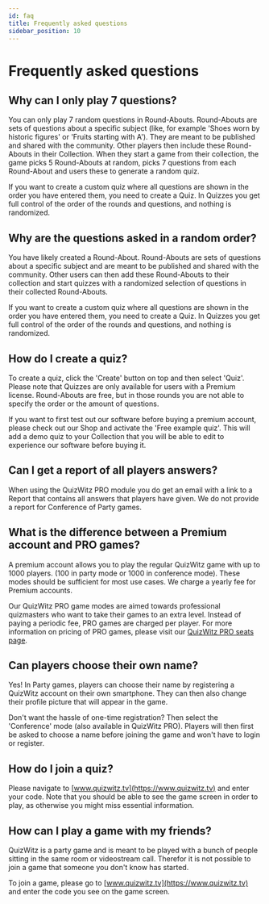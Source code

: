 ```yaml
---
id: faq
title: Frequently asked questions
sidebar_position: 10
---
```


# Frequently asked questions

## Why can I only play 7 questions?
You can only play 7 random questions in Round-Abouts. Round-Abouts are sets of questions about a specific subject 
(like, for example 'Shoes worn by historic figures' or 'Fruits starting with A'). They are meant to be published and 
shared with the community. Other players then include these Round-Abouts in their Collection. When they start a game 
from their collection, the game picks 5 Round-Abouts at random, picks 7 questions from each Round-About and 
users these to generate a random quiz.

If you want to create a custom quiz where all questions are shown in the order you have entered them, you need to 
create a Quiz. In Quizzes you get full control of the order of the rounds and questions, and nothing is randomized.

## Why are the questions asked in a random order?
You have likely created a Round-About. Round-Abouts are sets of questions about a specific subject and are meant to be 
published and shared with the community. Other users can then add these Round-Abouts to their collection and start 
quizzes with a randomized selection of questions in their collected Round-Abouts.

If you want to create a custom quiz where all questions are shown in the order you have entered them, you need to
create a Quiz. In Quizzes you get full control of the order of the rounds and questions, and nothing is randomized.

## How do I create a quiz?
To create a quiz, click the 'Create' button on top and then select 'Quiz'. Please note that Quizzes are only available 
for users with a  Premium license. Round-Abouts are free, but in those rounds you are not able to specify the order or 
the amount of questions.

If you want to first test out our software before buying a premium account, please check out our Shop and 
activate the 'Free example quiz'. This will add a demo quiz to your Collection that you will be able to edit to 
experience our software before buying it.

## Can I get a report of all players answers?
When using the QuizWitz PRO module you do get an email with a link to a Report that contains all answers that players 
have given. We do not provide a report for Conference of Party games.

## What is the difference between a Premium account and PRO games?
A premium account allows you to play the regular QuizWitz game with up to 1000 players. (100 in party mode or 1000 in 
conference mode). These modes should be sufficient for most use cases. We charge a yearly fee for Premium accounts.

Our QuizWitz PRO game modes are aimed towards professional quizmasters who want to take their games to an extra level. 
Instead of paying a periodic fee, PRO games are charged per player. For more information on pricing of PRO games, 
please visit our [QuizWitz PRO seats page](https://app.quizwitz.com/seats).

## Can players choose their own name?
Yes! In Party games, players can choose their name by registering a QuizWitz account on their own smartphone. They 
can then also change their profile picture that will appear in the game.

Don't want the hassle of one-time registration? Then select the 'Conference' mode (also available in QuizWitz PRO). 
Players will then first be asked to choose a name before joining the game and won't have to login or register.

## How do I join a quiz?
Please navigate to [www.quizwitz.tv](https://www.quizwitz.tv) and enter your code. Note that you should be able to see the game screen in order 
to play, as otherwise you might miss essential information.

## How can I play a game with my friends?
QuizWitz is a party game and is meant to be played with a bunch of people sitting in the same room or videostream call.
Therefor it is not possible to join a game that someone you don't know has started.

To join a game, please go to [www.quizwitz.tv](https://www.quizwitz.tv) and enter the code you see on the game screen.
